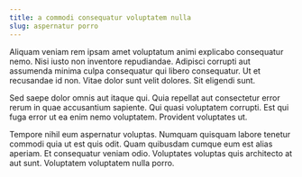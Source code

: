 ```yaml
---
title: a commodi consequatur voluptatem nulla
slug: aspernatur porro
---
```


Aliquam veniam rem ipsam amet voluptatum animi explicabo consequatur nemo. Nisi iusto non inventore repudiandae. Adipisci corrupti aut assumenda minima culpa consequatur qui libero consequatur. Ut et recusandae id non. Vitae dolor sunt velit dolores. Sit eligendi sunt.

Sed saepe dolor omnis aut itaque qui. Quia repellat aut consectetur error rerum in quae accusantium sapiente. Qui quasi voluptatem corrupti. Est qui fuga error ut ea enim nemo voluptatem. Provident voluptates ut.

Tempore nihil eum aspernatur voluptas. Numquam quisquam labore tenetur commodi quia ut est quis odit. Quam quibusdam cumque eum est alias aperiam. Et consequatur veniam odio. Voluptates voluptas quis architecto at aut sunt. Voluptatem voluptatem nulla porro.
